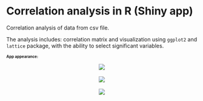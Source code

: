 # Correlation analysis in R (Shiny app)
Correlation analysis of data from csv file.

The analysis includes: correlation matrix and visualization using `ggplot2` and `lattice` package, with the ability to select significant variables.

<b><h3 style="font-size:10">App appearance:</h3></b>

<p align="center">
  <img src="https://user-images.githubusercontent.com/84354098/195707510-7e491f6d-cf81-4a47-87d0-496174b15300.png" >
  <br><br>
  <img src="https://user-images.githubusercontent.com/84354098/195707716-39f5f530-4f29-4db6-9f9a-ef62e6515506.png" >
  <br><br>
  <img src="https://user-images.githubusercontent.com/84354098/195707761-470fe383-9ba9-4793-8a2e-93becae6ded0.png" >
</p>
